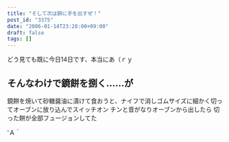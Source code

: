 ```yaml
---
title: "そして次は餅に手を出すぜ！"
post_id: "3375"
date: "2006-01-14T23:28:00+09:00"
draft: false
tags: []
---
```



どう見ても既に今日14日です、本当にあ（ｒｙ
## そんなわけで鏡餅を捌く……が
鏡餅を焼いて砂糖醤油に漬けて食おうと、ナイフで消しゴムサイズに細かく切ってオーブンに放り込んでスイッチオン チンと音がなりオーブンから出したら 切った餅が全部フュージョンしてた

'Ａ｀
